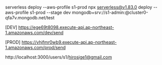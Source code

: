 serverless deploy --aws-profile s1-prod
npx serverless@v1.83.0 deploy --aws-profile s1-prod --stage dev
mongodb+srv://s1-admin:<password>@cluster0-qfa7v.mongodb.net/test

[DEV]
https://ege69t8098.execute-api.ap-northeast-1.amazonaws.com/dev/send

[PROD]
https://vhjfmr0wb9.execute-api.ap-northeast-1.amazonaws.com/prod/send

http://localhost:3000/users/s1/hirosige1@gmail.com
